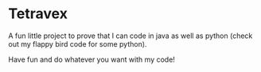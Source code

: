 # Tetravex

A fun little project to prove that I can code in java as well as python (check out my flappy bird code for some python).

Have fun and do whatever you want with my code!